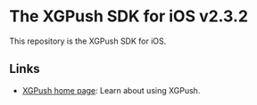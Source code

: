 # The XGPush SDK for iOS v2.3.2

This repository is the XGPush SDK for iOS.

## Links

- [XGPush home page](http://xg.qq.com/xg): Learn about using XGPush.